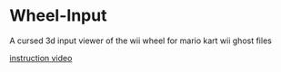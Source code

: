 # Wheel-Input
A cursed 3d input viewer of the wii wheel for mario kart wii ghost files

[instruction video](https://youtu.be/alYH761Olx4)
